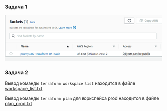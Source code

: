 ### Задача 1
![](zadanie1.png)
### Задача 2
Вывод команды `terraform workspace list` находится в файле [workspace_list.txt](workspace_list.txt)

Вывод команды `terraform plan` для воркспейса prod находится в файле [plan_prod.txt](plan_prod.txt)
